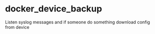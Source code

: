 # docker_device_backup
Listen syslog messages and if someone do something download config from device
